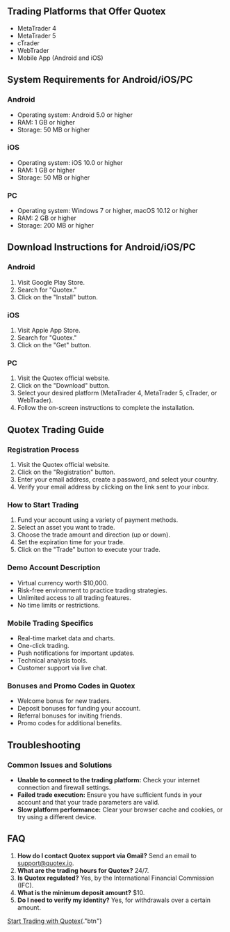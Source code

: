 ## Trading Platforms that Offer Quotex

-   MetaTrader 4
-   MetaTrader 5
-   cTrader
-   WebTrader
-   Mobile App (Android and iOS)

## System Requirements for Android/iOS/PC

### Android

-   Operating system: Android 5.0 or higher
-   RAM: 1 GB or higher
-   Storage: 50 MB or higher

### iOS

-   Operating system: iOS 10.0 or higher
-   RAM: 1 GB or higher
-   Storage: 50 MB or higher

### PC

-   Operating system: Windows 7 or higher, macOS 10.12 or higher
-   RAM: 2 GB or higher
-   Storage: 200 MB or higher

## Download Instructions for Android/iOS/PC

### Android

1.  Visit Google Play Store.
2.  Search for "Quotex."
3.  Click on the "Install" button.

### iOS

1.  Visit Apple App Store.
2.  Search for "Quotex."
3.  Click on the "Get" button.

### PC

1.  Visit the Quotex official website.
2.  Click on the "Download" button.
3.  Select your desired platform (MetaTrader 4, MetaTrader 5, cTrader,
    or WebTrader).
4.  Follow the on-screen instructions to complete the installation.

## Quotex Trading Guide

### Registration Process

1.  Visit the Quotex official website.
2.  Click on the "Registration" button.
3.  Enter your email address, create a password, and select your
    country.
4.  Verify your email address by clicking on the link sent to your
    inbox.

### How to Start Trading

1.  Fund your account using a variety of payment methods.
2.  Select an asset you want to trade.
3.  Choose the trade amount and direction (up or down).
4.  Set the expiration time for your trade.
5.  Click on the "Trade" button to execute your trade.

### Demo Account Description

-   Virtual currency worth \$10,000.
-   Risk-free environment to practice trading strategies.
-   Unlimited access to all trading features.
-   No time limits or restrictions.

### Mobile Trading Specifics

-   Real-time market data and charts.
-   One-click trading.
-   Push notifications for important updates.
-   Technical analysis tools.
-   Customer support via live chat.

### Bonuses and Promo Codes in Quotex

-   Welcome bonus for new traders.
-   Deposit bonuses for funding your account.
-   Referral bonuses for inviting friends.
-   Promo codes for additional benefits.

## Troubleshooting

### Common Issues and Solutions

-   **Unable to connect to the trading platform:** Check your internet
    connection and firewall settings.
-   **Failed trade execution:** Ensure you have sufficient funds in your
    account and that your trade parameters are valid.
-   **Slow platform performance:** Clear your browser cache and cookies,
    or try using a different device.

## FAQ

1.  **How do I contact Quotex support via Gmail?** Send an email to
    support@quotex.io.
2.  **What are the trading hours for Quotex?** 24/7.
3.  **Is Quotex regulated?** Yes, by the International Financial
    Commission (IFC).
4.  **What is the minimum deposit amount?** \$10.
5.  **Do I need to verify my identity?** Yes, for withdrawals over a
    certain amount.

[Start Trading with
Quotex](\%22https://traff.sbs/brokerqxlid\%22){."btn"}

